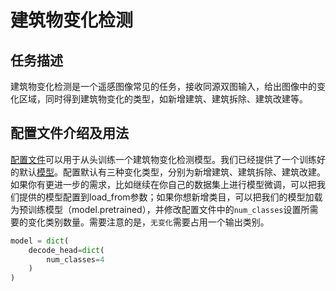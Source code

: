 # 建筑物变化检测

## 任务描述

建筑物变化检测是一个遥感图像常见的任务，接收同源双图输入，给出图像中的变化区域，同时得到建筑物变化的类型，如新增建筑、建筑拆除、建筑改建等。

## 配置文件介绍及用法

[配置文件](hrnet_w18_base_150k_new512_cosine_lr_batch_48_builingchange.py)可以用于从头训练一个建筑物变化检测模型。我们已经提供了一个训练好的默认[模型](xxx.pth)。配置默认有三种变化类型，分别为新增建筑、建筑拆除、建筑改建。
如果你有更进一步的需求，比如继续在你自己的数据集上进行模型微调，可以把我们提供的模型配置到load_from参数；如果你想新增类目，可以把我们的模型加载为预训练模型（model.pretrained），并修改配置文件中的`num_classes`设置所需要的变化类别数量。需要注意的是，`无变化`需要占用一个输出类别。
```python
model = dict(
    decode_head=dict(
        num_classes=4
    )
)
```